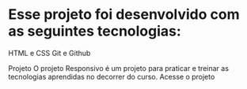 # Esse projeto foi desenvolvido com as seguintes tecnologias:
HTML e CSS
Git e Github


Projeto
O projeto Responsivo é um projeto para praticar e treinar as tecnologias aprendidas no decorrer do curso. Acesse o projeto
